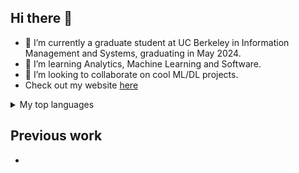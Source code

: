 ## Hi there 👋

<!--
**sooryansatheesh/sooryansatheesh** is a ✨ _special_ ✨ repository because its `README.md` (this file) appears on your GitHub profile.

Here are some ideas to get you started:

- 🔭 I’m currently working on ...
- 🌱 I’m currently learning ...
- 👯 I’m looking to collaborate on ...
- 🤔 I’m looking for help with ...
- 💬 Ask me about ...
- 📫 How to reach me: ...
- 😄 Pronouns: ...
- ⚡ Fun fact: ...
-->
- 🔭 I’m currently a graduate student at UC Berkeley in Information Management and Systems, graduating in May 2024.
- 🌱 I’m learning Analytics, Machine Learning and Software.
- 👯 I’m looking to collaborate on cool ML/DL projects.
- Check out my website  <a href="https://sooryansatheesh.github.io/">here</a>
<details>
<summary>My top languages</summary>

| Rank | Languages |
|-----:|-----------|
|     1| Python|
|     2|  SQL   |
|     3| Javascript     |

</details>

## Previous work
-
